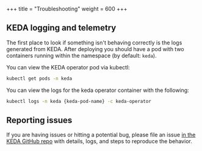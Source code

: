 +++
title = "Troubleshooting"
weight = 600
+++

## KEDA logging and telemetry

The first place to look if something isn't behaving correctly is the logs generated from KEDA.  After deploying you should have a pod with two containers running within the namespace (by default: `keda`).

You can view the KEDA operator pod via kubectl:

```sh
kubectl get pods -n keda
```

You can view the logs for the keda operator container with the following:

```sh
kubectl logs -n keda {keda-pod-name} -c keda-operator
```

## Reporting issues

If you are having issues or hitting a potential bug, please file an issue [in the KEDA GitHub repo](https://github.com/kedacore/keda/issues/new/choose) with details, logs, and steps to reproduce the behavior.
